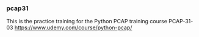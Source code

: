 ### pcap31

This is the practice training for the Python PCAP training course PCAP-31-03
https://www.udemy.com/course/python-pcap/
